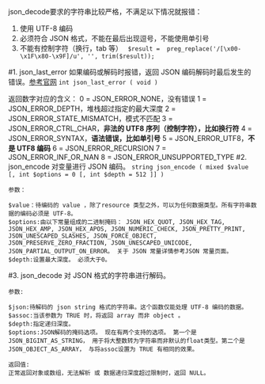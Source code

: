 json_decode要求的字符串比较严格，不满足以下情况就报错：

1. 使用 UTF-8 编码
2. 必须符合 JSON 格式，不能在最后出现逗号，不能使用单引号
3. 不能有控制字符（换行，tab 等）
` $result =  preg_replace('/[\x00-\x1F\x80-\x9F]/u', '', trim($result));`

#1. json_last_error
如果编码或解码时报错，返回 JSON 编码解码时最后发生的错误。[参考官网](http://php.net/manual/zh/function.json-last-error.php)
`int json_last_error ( void )`

返回数字对应的含义：
0 = JSON_ERROR_NONE，没有错误
1 = JSON_ERROR_DEPTH，堆栈超过指定的最大深度
2 = JSON_ERROR_STATE_MISMATCH，模式不匹配
3 = JSON_ERROR_CTRL_CHAR，**非法的 UTF8 序列（控制字符），比如换行符**
4 = JSON_ERROR_SYNTAX，**语法错误，比如单引号**
5 = JSON_ERROR_UTF8，**不是 UTF8 编码**
6 = JSON_ERROR_RECURSION
7 = JSON_ERROR_INF_OR_NAN
8 = JSON_ERROR_UNSUPPORTED_TYPE
#2. json_encode
对变量进行 JSON 编码。
`string json_encode ( mixed $value [, int $options = 0 [, int $depth = 512 ]] )`
```
参数：

$value：待编码的 value ，除了resource 类型之外，可以为任何数据类型。所有字符串数据的编码必须是 UTF-8。
$options:由以下常量组成的二进制掩码： JSON_HEX_QUOT, JSON_HEX_TAG, JSON_HEX_AMP, JSON_HEX_APOS, JSON_NUMERIC_CHECK, JSON_PRETTY_PRINT, JSON_UNESCAPED_SLASHES, JSON_FORCE_OBJECT, JSON_PRESERVE_ZERO_FRACTION, JSON_UNESCAPED_UNICODE, JSON_PARTIAL_OUTPUT_ON_ERROR。 关于 JSON 常量详情参考JSON 常量页面。
$depth:设置最大深度。 必须大于0。
```
#3. json_decode
对 JSON 格式的字符串进行解码。
```
参数:

$json:待解码的 json string 格式的字符串。这个函数仅能处理 UTF-8 编码的数据。
$assoc:当该参数为 TRUE 时，将返回 array 而非 object 。
$depth:指定递归深度。
$options:JSON解码的掩码选项。 现在有两个支持的选项。 第一个是JSON_BIGINT_AS_STRING， 用于将大整数转为字符串而非默认的float类型。第二个是 JSON_OBJECT_AS_ARRAY， 与将assoc设置为 TRUE 有相同的效果。

返回值:
正常返回对象或数组，无法解析 或 数据递归深度超过限制时，返回 NULL。
```